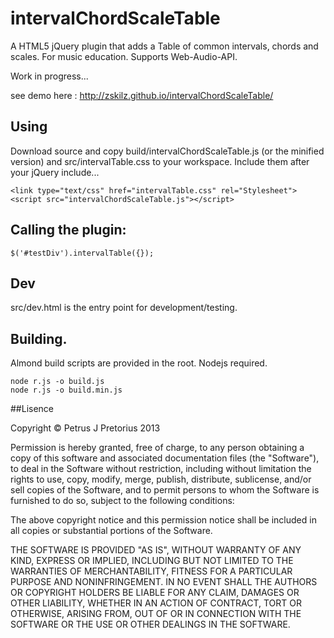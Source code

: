 # intervalChordScaleTable

A HTML5 jQuery plugin that adds a Table of common intervals, chords and scales. For music education. Supports Web-Audio-API.

Work in progress...

see demo here : http://zskilz.github.io/intervalChordScaleTable/

## Using

Download source and copy build/intervalChordScaleTable.js (or the minified version) and src/intervalTable.css to your workspace. Include them after your jQuery include...

    <link type="text/css" href="intervalTable.css" rel="Stylesheet">
    <script src="intervalChordScaleTable.js"></script>

## Calling the plugin:

    $('#testDiv').intervalTable({});
    
## Dev

src/dev.html is the entry point for development/testing. 
            
## Building.

Almond build scripts are provided in the root. Nodejs required. 
    
    node r.js -o build.js
    node r.js -o build.min.js

##Lisence

Copyright &copy; Petrus J Pretorius 2013

Permission is hereby granted, free of charge, to any person obtaining a copy of this software and associated documentation files (the "Software"), to deal in the Software without restriction, including without limitation the rights to use, copy, modify, merge, publish, distribute, sublicense, and/or sell copies of the Software, and to permit persons to whom the Software is furnished to do so, subject to the following conditions:

The above copyright notice and this permission notice shall be included in all copies or substantial portions of the Software.

THE SOFTWARE IS PROVIDED "AS IS", WITHOUT WARRANTY OF ANY KIND, EXPRESS OR IMPLIED, INCLUDING BUT NOT LIMITED TO THE WARRANTIES OF MERCHANTABILITY, FITNESS FOR A PARTICULAR PURPOSE AND NONINFRINGEMENT. IN NO EVENT SHALL THE AUTHORS OR COPYRIGHT HOLDERS BE LIABLE FOR ANY CLAIM, DAMAGES OR OTHER LIABILITY, WHETHER IN AN ACTION OF CONTRACT, TORT OR OTHERWISE, ARISING FROM, OUT OF OR IN CONNECTION WITH THE SOFTWARE OR THE USE OR OTHER DEALINGS IN THE SOFTWARE.
